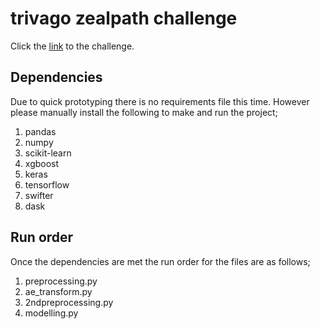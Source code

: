 # trivago zealpath challenge
Click the [link](https://jobs.zealpath.com/m/case/detail/298) to the challenge.

## Dependencies
Due to quick prototyping there is no requirements file this time. However please manually install the following to make and run the project;

1. pandas
2. numpy
3. scikit-learn
4. xgboost
5. keras
6. tensorflow
7. swifter
8. dask

## Run order
Once the dependencies are met the run order for the files are as follows;

1. preprocessing.py
2. ae_transform.py
3. 2ndpreprocessing.py
4. modelling.py
